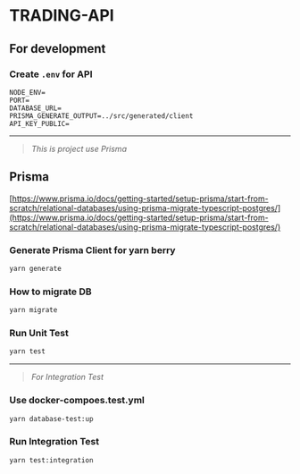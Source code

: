 # TRADING-API

## For development

### Create `.env` for API

```env
NODE_ENV=
PORT=
DATABASE_URL=
PRISMA_GENERATE_OUTPUT=../src/generated/client
API_KEY_PUBLIC=
```

---

> _This is project use Prisma_

## Prisma

[https://www.prisma.io/docs/getting-started/setup-prisma/start-from-scratch/relational-databases/using-prisma-migrate-typescript-postgres/](https://www.prisma.io/docs/getting-started/setup-prisma/start-from-scratch/relational-databases/using-prisma-migrate-typescript-postgres/)

### Generate Prisma Client for yarn berry

```sh
yarn generate
```

### How to migrate DB

```sh
yarn migrate
```

### Run Unit Test

```sh
yarn test
```

---

> _For Integration Test_

### Use docker-compoes.test.yml

```sh
yarn database-test:up
```

### Run Integration Test

```sh
yarn test:integration
```

